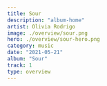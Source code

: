 ```yaml
---
title: Sour
description: "album-home"
artist: Olivia Rodrigo
image: ./overview/sour.png
hero: ./overview/sour-hero.png
category: music
date: "2021-05-21"
album: "Sour"
track: 1
type: overview
---
```

